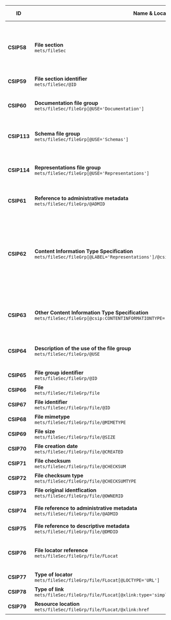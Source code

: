 | ID | Name & Location | Description & usage | Cardinality & Level |
| -- | --------------- | ------------------- | ------------------- |
| <a name="CSIP58"></a>**CSIP58** | **File section** <br/> `mets/fileSec` | The transferred content is placed in the file section in different file group elements, described in other requirements. <br/> Only a single file section (`<fileSec>`) element should be present. <br/> It is possible to transfer just descriptive metadata and/or administrative metadata without files placed in this section. | **0..1** <br/> SHOULD |
| <a name="CSIP59"></a>**CSIP59** | **File section identifier** <br/> `mets/fileSec/@ID` | An `xml:id` identifier for the file section used for internal package references. It must be unique within the package. | **1..1** <br/> MUST |
| <a name="CSIP60"></a>**CSIP60** | **Documentation file group** <br/> `mets/fileSec/fileGrp[@USE='Documentation']` | All documentation pertaining to the transferred content is placed in one or more file group elements with `mets/fileSec/fileGrp/@USE` attribute value "Documentation". <br/> **See also:** <a href="#VocabularyFileGrpAndStructMapDivisionLabel" >File group names</a> | **1..n** <br/> MUST |
| <a name="CSIP113"></a>**CSIP113** | **Schema file group** <br/> `mets/fileSec/fileGrp[@USE='Schemas']` | All XML schemas used in the information package should be referenced from one or more file groups with `mets/fileSec/fileGrp/@USE` attribute value "Schemas". <br/> **See also:** <a href="#VocabularyFileGrpAndStructMapDivisionLabel" >File group names</a> | **1..n** <br/> MUST |
| <a name="CSIP114"></a>**CSIP114** | **Representations file group** <br/> `mets/fileSec/fileGrp[@USE='Representations']` | A pointer to the METS document describing the representation or pointers to the content being transferred must be present in one or more file groups with `mets/fileSec/fileGrp/@USE` attribute value "Representations". <br/> **See also:** <a href="#VocabularyFileGrpAndStructMapDivisionLabel" >File group names</a> | **1..n** <br/> MUST |
| <a name="CSIP61"></a>**CSIP61** | **Reference to administrative metadata** <br/> `mets/fileSec/fileGrp/@ADMID` | If administrative metadata has been provided at file group  `mets/fileSec/fileGrp` level this attribute refers to its administrative metadata section by ID. | **0..1** <br/> MAY |
| <a name="CSIP62"></a>**CSIP62** | **Content Information Type Specification** <br/> `mets/fileSec/fileGrp[@LABEL='Representations']/@csip:CONTENTINFORMATIONTYPE` | An added attribute which states the name of the content information type specification used to create the package. <br/> The vocabulary will evolve under the curation of the DILCIS Board as additional content information type specifications are developed. <br/> This attribute is mandatory when the `mets/fileSec/fileGrp/@LABEL` attribute value is "Representations". <br/> When the "Package type" value is "Mixed" and/or the file group describes a "Representation", then this element states the content information type specification used for the file group. <br/> **See also:** <a href="#VocabularyContentInformationTypeSpecification" >Content information type specification</a> | **0..1** <br/> SHOULD |
| <a name="CSIP63"></a>**CSIP63** | **Other Content Information Type Specification** <br/> `mets/fileSec/fileGrp[@csip:CONTENTINFORMATIONTYPE='OTHER']/@csip:OTHERCONTENTINFORMATIONTYPE` | When the `mets/fileSec/fileGrp/@csip:CONTENTINFORMATIONTYPE` attribute has the value "OTHER" the `mets/fileSec/fileGrp/@csip:OTHERCONTENTINFORMATIONTYPE` must state a value for the Content Information Type Specification used. | **0..1** <br/> MAY |
| <a name="CSIP64"></a>**CSIP64** | **Description of the use of the file group** <br/> `mets/fileSec/fileGrp/@USE` | The value in the `mets/fileSec/fileGrp/@USE` is the name of the whole folder structure to the data, e.g "Documentation", "Schemas", "Representations/preingest" or "Representations/submission/data". | **1..1** <br/> MUST |
| <a name="CSIP65"></a>**CSIP65** | **File group identifier** <br/> `mets/fileSec/fileGrp/@ID` | An `xml:id` identifier for the file group used for internal package references. It must be unique within the package. | **1..1** <br/> MUST |
| <a name="CSIP66"></a>**CSIP66** | **File** <br/> `mets/fileSec/fileGrp/file` | The file group (`<fileGrp>`) contains the file elements which describe the file objects. | **1..n** <br/> MUST |
| <a name="CSIP67"></a>**CSIP67** | **File identifier** <br/> `mets/fileSec/fileGrp/file/@ID` | A unique `xml:id` identifier for this file across the package. | **1..1** <br/> MUST |
| <a name="CSIP68"></a>**CSIP68** | **File mimetype** <br/> `mets/fileSec/fileGrp/file/@MIMETYPE` | The IANA mime type for the referenced file. <br/> **See also:** <a href="#VocabularyIANAmediaTypes" >IANA media types</a> | **1..1** <br/> MUST |
| <a name="CSIP69"></a>**CSIP69** | **File size** <br/> `mets/fileSec/fileGrp/file/@SIZE` | Size of the referenced file in bytes. | **1..1** <br/> MUST |
| <a name="CSIP70"></a>**CSIP70** | **File creation date** <br/> `mets/fileSec/fileGrp/file/@CREATED` | Creation date of the referenced file. | **1..1** <br/> MUST |
| <a name="CSIP71"></a>**CSIP71** | **File checksum** <br/> `mets/fileSec/fileGrp/file/@CHECKSUM` | The checksum of the referenced file. | **1..1** <br/> MUST |
| <a name="CSIP72"></a>**CSIP72** | **File checksum type** <br/> `mets/fileSec/fileGrp/file/@CHECKSUMTYPE` | The type of checksum following the value list in the standard which used for the referenced file. | **1..1** <br/> MUST |
| <a name="CSIP73"></a>**CSIP73** | **File original identfication** <br/> `mets/fileSec/fileGrp/file/@OWNERID` | If an identifier for the file was supplied by the owner it can be recorded in this attribute. | **0..1** <br/> MAY |
| <a name="CSIP74"></a>**CSIP74** | **File reference to administrative metadata** <br/> `mets/fileSec/fileGrp/file/@ADMID` | If administrative metadata has been provided for the file this attribute refers to the file's administrative metadata by ID. | **0..1** <br/> MAY |
| <a name="CSIP75"></a>**CSIP75** | **File reference to descriptive metadata** <br/> `mets/fileSec/fileGrp/file/@DMDID` | If descriptive metadata has been provided per file this attribute refers to the file's descriptive metadata by ID. | **0..1** <br/> MAY |
| <a name="CSIP76"></a>**CSIP76** | **File locator reference** <br/> `mets/fileSec/fileGrp/file/FLocat` | The location of each external file must be defined by the file location `<FLocat>` element using the same rules as for referencing metadata files. All references to files should be made using the XLink href attribute and the file protocol using the relative location of the file. | **1..1** <br/> MUST |
| <a name="CSIP77"></a>**CSIP77** | **Type of locator** <br/> `mets/fileSec/fileGrp/file/FLocat[@LOCTYPE='URL']` | The locator type is always used with the value "URL" from the vocabulary in the attribute. | **1..1** <br/> MUST |
| <a name="CSIP78"></a>**CSIP78** | **Type of link** <br/> `mets/fileSec/fileGrp/file/FLocat[@xlink:type='simple']` | Attribute used with the value “simple”. Value list is maintained by the xlink standard. | **1..1** <br/> MUST |
| <a name="CSIP79"></a>**CSIP79** | **Resource location** <br/> `mets/fileSec/fileGrp/file/FLocat/@xlink:href` | The actual location of the resource. We  recommend recording a URL type filepath within this attribute. | **1..1** <br/> MUST |

